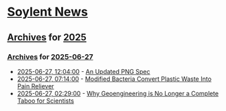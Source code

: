 # [Soylent News](../../../README.md)

## [Archives](../../index.md) for [2025](../index.md)

### [Archives](../../index.md) for [2025-06-27](index.md)

* [2025-06-27, 12:04:00](https://soylentnews.org/article.pl?sid=25/06/26/0225203&from=rss) - [An Updated PNG Spec](https://soylentnews.org/article.pl?sid=25/06/26/0225203&from=rss)
* [2025-06-27, 07:14:00](https://soylentnews.org/article.pl?sid=25/06/26/0223205&from=rss) - [Modified Bacteria Convert Plastic Waste Into Pain Reliever](https://soylentnews.org/article.pl?sid=25/06/26/0223205&from=rss)
* [2025-06-27, 02:29:00](https://soylentnews.org/article.pl?sid=25/06/26/0210246&from=rss) - [Why Geoengineering is No Longer a Complete Taboo for Scientists](https://soylentnews.org/article.pl?sid=25/06/26/0210246&from=rss)
